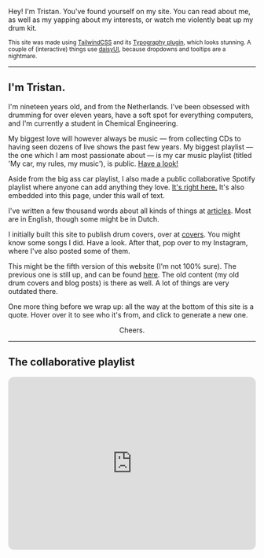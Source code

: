 Hey! I'm Tristan. You've found yourself on my site. You can read about me, as well as my yapping about my interests, or watch me violently beat up my drum kit.

<small>This site was made using [TailwindCSS](https://tailwindcss.com) and its [Typography plugin](https://github.com/tailwindlabs/tailwindcss-typography), which looks stunning. A couple of (interactive) things use [daisyUI](https://daisyui.com), because dropdowns and tooltips are a nightmare.</small>

---

## I'm Tristan.

I'm nineteen years old, and from the Netherlands. I've been obsessed with drumming for over eleven years, have a soft spot for everything computers, and I'm currently a student in Chemical Engineering.

My biggest love will however always be music — from collecting CDs to having seen dozens of live shows the past few years. My biggest playlist — the one which I am most passionate about — is my car music playlist (titled 'My car, my rules, my music'), is public. [Have a look!](https://open.spotify.com/playlist/75e4yEcxQO7yWW5bJSJ1Sf?si=23fbcf6c57b5433d&pt=c7c3ff754d8f9dd04c292ce73737ee0d)

Aside from the big ass car playlist, I also made a public collaborative Spotify playlist where anyone can add anything they love. [It's right here.](https://open.spotify.com/playlist/3nlT2few8icWxdyolW7BRV?si=p7yUnuQFRW6E207jBkdpJQ&pt=c4890cf2abeb83059a26b8b07a93d5b9&pi=VdzxYmZITUm9T) It's also embedded into this page, under this wall of text.

I've written a few thousand words about all kinds of things at [articles](/articles). Most are in English, though some might be in Dutch.

I initially built this site to publish drum covers, over at [covers](/covers). You might know some songs I did. Have a look. After that, pop over to my Instagram, where I've also posted some of them.

This might be the fifth version of this website (I'm not 100% sure). The previous one is still up, and can be found [here](https://old.tristanlukens.com). The old content (my old drum covers and blog posts) is there as well. A lot of things are very outdated there.

One more thing before we wrap up: all the way at the bottom of this site is a quote. Hover over it to see who it's from, and click to generate a new one.

<p style="text-align: center;">Cheers.</p>

---

## The collaborative playlist

<iframe data-testid="embed-iframe" style="border-radius:12px" src="https://open.spotify.com/embed/playlist/75e4yEcxQO7yWW5bJSJ1Sf?utm_source=generator&theme=0" width="100%" height="352" frameBorder="0" allowfullscreen="" allow="autoplay; clipboard-write; encrypted-media; fullscreen; picture-in-picture" loading="lazy"></iframe>
